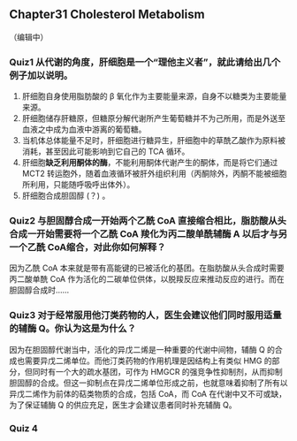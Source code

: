 ## Chapter31 Cholesterol Metabolism

（编辑中）

### Quiz1 从代谢的角度，肝细胞是一个“理他主义者”，就此请给出几个例子加以说明。

1. 肝细胞自身使用脂肪酸的 β 氧化作为主要能量来源，自身不以糖类为主要能量来源。
2. 肝细胞储存肝糖原，但糖原分解代谢所产生葡萄糖并不为己所用，而是外送至血液之中成为血液中游离的葡萄糖。
3. 当机体总体能量不足时，肝细胞进行糖异生，肝细胞中的草酰乙酸作为原料被消耗，甚至因此可能影响到它自己的 TCA 循环。
4. 肝细胞**缺乏利用酮体的酶**，不能利用酮体代谢产生的酮体，而是将它们通过 MCT2 转运胞外，随着血液循环被肝外组织利用（丙酮除外，丙酮不能被细胞所利用，只能随呼吸呼出体外）。
5. 肝细胞合成胆固醇 (？) 。

### Quiz2 与胆固醇合成一开始两个乙酰 CoA 直接缩合相比，脂肪酸从头合成一开始需要将一个乙酰 CoA 羧化为丙二酸单酰辅酶 A 以后才与另一个乙酰 CoA缩合，对此你如何解释？

因为乙酰 CoA 本来就是带有高能键的已被活化的基团。在脂肪酸从头合成时需要丙二酸单酰 CoA 作为活化的二碳单位供体，以脱羧反应来推动反应的进行。而在胆固醇合成时……

### Quiz3 对于经常服用他汀类药物的人，医生会建议他们同时服用适量的辅酶 Q。你认为这是为什么？

因为在胆固醇代谢当中，活化的异戊二烯是一种重要的代谢中间物，辅酶 Q 的合成也需要异戊二烯单位。而他汀类药物的作用机理是因结构上有类似 HMG 的部分，但同时有一个大的疏水基团，可作为 HMGCR 的强竞争性抑制剂，从而抑制胆固醇的合成。但这一抑制点在异戊二烯单位形成之前，也就意味着抑制了所有以异戊二烯作为前体的萜类物质的合成，包括 CoA，而 CoA 在代谢中又不可或缺，为了保证辅酶 Q 的供应充足，医生才会建议患者同时补充辅酶 Q。

### Quiz 4 